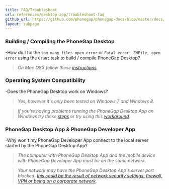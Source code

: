 ```yaml
---
title: FAQ/Troubleshoot
url: references/desktop-app/troubleshoot-faq
github_url: https://github.com/phonegap/phonegap-docs/blob/master/docs/3-references/desktop-app/10-troubleshoot-faq.html.md
layout: subpage
---
```


### Building / Compiling the PhoneGap Desktop

-How do I fix the `too many files open error` or `Fatal error: EMFile, open error` using the `Grunt` task to
build / compile PhoneGap Desktop?

  >_On Mac OSX follow these [instructions](https://github.com/phonegap/phonegap-app-desktop/issues/168#issuecomment-53630951)._

### Operating System Compatibility
-Does the PhoneGap Desktop work on Windows?

  >_Yes, however it's only been tested on Windows 7 and Windows 8._

  >_If you're having problems running the PhoneGap Desktop App on Windows try these [steps](https://github.com/phonegap/phonegap-app-desktop/issues/203#issuecomment-60002264) or try using this [workaround](https://github.com/phonegap/phonegap-app-desktop/issues/258#issuecomment-67997880)_.

### PhoneGap Desktop App & PhoneGap Developer App
-Why won't my PhoneGap Developer App connect to the local server started by the PhoneGap Desktop App?

  >_The computer with PhoneGap Desktop App and the mobile device with PhoneGap Developer App must be on the same network._

  >_Your network may have the PhoneGap Desktop App's server port blocked. [this could be the result of network security settings, firewall, VPN or being on a corporate network](https://github.com/phonegap/phonegap-app-desktop/issues/162)._
